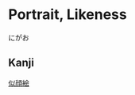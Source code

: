 # Portrait, Likeness
にがお

## Kanji
[似](../Kanji/kanji-dict/似.md)[顔](../Kanji/kanji-dict/顔.md)[絵](../Kanji/kanji-dict/絵.md)
